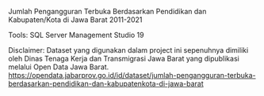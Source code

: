 Jumlah Pengangguran Terbuka Berdasarkan Pendidikan dan Kabupaten/Kota di Jawa Barat 2011-2021

Tools: SQL Server Management Studio 19

Disclaimer:
Dataset yang digunakan dalam project ini sepenuhnya dimiliki oleh Dinas Tenaga Kerja dan Transmigrasi Jawa Barat yang dipublikasi melalui Open Data Jawa Barat.
https://opendata.jabarprov.go.id/id/dataset/jumlah-pengangguran-terbuka-berdasarkan-pendidikan-dan-kabupatenkota-di-jawa-barat
